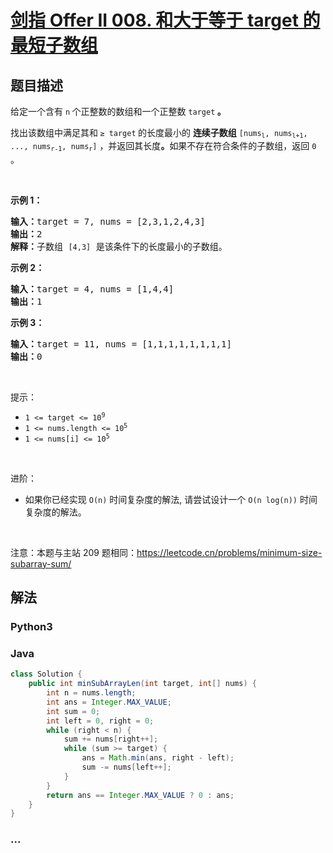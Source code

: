 # [剑指 Offer II 008. 和大于等于 target 的最短子数组](https://leetcode.cn/problems/2VG8Kg)

## 题目描述

<!-- 这里写题目描述 -->

<p>给定一个含有&nbsp;<code>n</code><strong>&nbsp;</strong>个正整数的数组和一个正整数 <code>target</code><strong> 。</strong></p>

<p>找出该数组中满足其和<strong> </strong><code>&ge; target</code><strong> </strong>的长度最小的 <strong>连续子数组</strong>&nbsp;<code>[nums<sub>l</sub>, nums<sub>l+1</sub>, ..., nums<sub>r-1</sub>, nums<sub>r</sub>]</code> ，并返回其长度<strong>。</strong>如果不存在符合条件的子数组，返回 <code>0</code> 。</p>

<p>&nbsp;</p>

<p><strong>示例 1：</strong></p>

<pre>
<strong>输入：</strong>target = 7, nums = [2,3,1,2,4,3]
<strong>输出：</strong>2
<strong>解释：</strong>子数组&nbsp;<code>[4,3]</code>&nbsp;是该条件下的长度最小的子数组。
</pre>

<p><strong>示例 2：</strong></p>

<pre>
<strong>输入：</strong>target = 4, nums = [1,4,4]
<strong>输出：</strong>1
</pre>

<p><strong>示例 3：</strong></p>

<pre>
<strong>输入：</strong>target = 11, nums = [1,1,1,1,1,1,1,1]
<strong>输出：</strong>0
</pre>

<p>&nbsp;</p>

<p>提示：</p>

<ul>
	<li><code>1 &lt;= target &lt;= 10<sup>9</sup></code></li>
	<li><code>1 &lt;= nums.length &lt;= 10<sup>5</sup></code></li>
	<li><code>1 &lt;= nums[i] &lt;= 10<sup>5</sup></code></li>
</ul>

<p>&nbsp;</p>

<p>进阶：</p>

<ul>
	<li>如果你已经实现<em> </em><code>O(n)</code> 时间复杂度的解法, 请尝试设计一个 <code>O(n log(n))</code> 时间复杂度的解法。</li>
</ul>

<p>&nbsp;</p>

<p><meta charset="UTF-8" />注意：本题与主站 209&nbsp;题相同：<a href="https://leetcode.cn/problems/minimum-size-subarray-sum/">https://leetcode.cn/problems/minimum-size-subarray-sum/</a></p>

## 解法

<!-- 这里可写通用的实现逻辑 -->

<!-- tabs:start -->

### **Python3**

<!-- 这里可写当前语言的特殊实现逻辑 -->



### **Java**

<!-- 这里可写当前语言的特殊实现逻辑 -->

```java
class Solution {
    public int minSubArrayLen(int target, int[] nums) {
        int n = nums.length;
        int ans = Integer.MAX_VALUE;
        int sum = 0;
        int left = 0, right = 0;
        while (right < n) {
            sum += nums[right++];
            while (sum >= target) {
                ans = Math.min(ans, right - left);
                sum -= nums[left++];
            }
        }
        return ans == Integer.MAX_VALUE ? 0 : ans;
    }
}
```









### **...**

```

```


